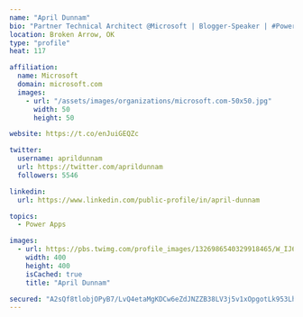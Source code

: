 ```yaml
---
name: "April Dunnam"
bio: "Partner Technical Architect @Microsoft | Blogger-Speaker | #PowerApps, #PowerAutomate, #Office365, #SharePoint | #WIT | #Karaoke Queen"
location: Broken Arrow, OK
type: "profile"
heat: 117

affiliation:
  name: Microsoft
  domain: microsoft.com
  images:
    - url: "/assets/images/organizations/microsoft.com-50x50.jpg"
      width: 50
      height: 50

website: https://t.co/enJuiGEQZc

twitter:
  username: aprildunnam
  url: https://twitter.com/aprildunnam
  followers: 5546

linkedin:
  url: https://www.linkedin.com/public-profile/in/april-dunnam

topics:
  - Power Apps

images:
  - url: https://pbs.twimg.com/profile_images/1326986540329918465/W_IJ6Ih2_400x400.jpg
    width: 400
    height: 400
    isCached: true
    title: "April Dunnam"

secured: "A2sQf8tlobjOPyB7/LvQ4etaMgKDCw6eZdJNZZB38LV3j5v1xOpgotLk953LhArAENZvXKULVCdrt/uswNfZBAeGqqeq7U+tQwASWZWTMklmxD7MQo1mVXql/DFdZuVL3zqaPimYGz0PJsQ6dlc/jxsZ5wvB1cGmjjf9XXnbYMc+rPjbq9G/Z+/5lpSrVClPy0FFEOr3mXTQkrFB5D8uN7wGIxYETC0vvtmAbr1EmanfEmn8lsR7jEXp2cq7R2FDjA6gKYmos5vHijO7T9FH7eLnzefUjR4ODo0GirFRKzM3+svd18gmdChdH8PYwSZvZGqQ+NTVEGlmm/uJlkT55Zh7jWg8lA/5xcLNMDVXo1ytD39Wf6jmI6Pjat9FWgPTD/RQMTXh1IbEI4TM1mP7Z7YD3vFFi0FD1hmu2/bSU9k=;//AOMOE37aHGzL81zQHYfA=="
---
```


